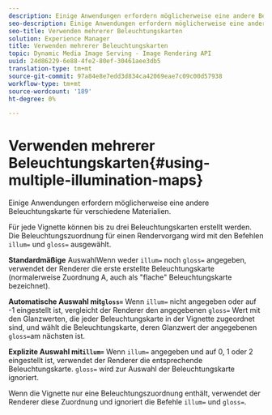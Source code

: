 ```yaml
---
description: Einige Anwendungen erfordern möglicherweise eine andere Beleuchtungskarte für verschiedene Materialien.
seo-description: Einige Anwendungen erfordern möglicherweise eine andere Beleuchtungskarte für verschiedene Materialien.
seo-title: Verwenden mehrerer Beleuchtungskarten
solution: Experience Manager
title: Verwenden mehrerer Beleuchtungskarten
topic: Dynamic Media Image Serving - Image Rendering API
uuid: 24d86229-6e88-4fe2-80ef-30461aee3db5
translation-type: tm+mt
source-git-commit: 97a84e8e7edd3d834ca42069eae7c09c00d57938
workflow-type: tm+mt
source-wordcount: '189'
ht-degree: 0%

---
```



# Verwenden mehrerer Beleuchtungskarten{#using-multiple-illumination-maps}

Einige Anwendungen erfordern möglicherweise eine andere Beleuchtungskarte für verschiedene Materialien.

Für jede Vignette können bis zu drei Beleuchtungskarten erstellt werden. Die Beleuchtungszuordnung für einen Rendervorgang wird mit den Befehlen `illum=` und `gloss=` ausgewählt.

**Standardmäßige** AuswahlWenn weder  `illum=` noch  `gloss=` angegeben, verwendet der Renderer die erste erstellte Beleuchtungskarte (normalerweise Zuordnung A, auch als &quot;flache&quot; Beleuchtungskarte bezeichnet).

**Automatische Auswahl mit`gloss=`** Wenn  `illum=` nicht angegeben oder auf -1 eingestellt ist, vergleicht der Renderer den angegebenen  `gloss=` Wert mit den Glanzwerten, die jeder Beleuchtungskarte in der Vignette zugeordnet sind, und wählt die Beleuchtungskarte, deren Glanzwert der angegebenen  `gloss=`am nächsten ist.

**Explizite Auswahl mit`illum=`** Wenn  `illum=` angegeben und auf 0, 1 oder 2 eingestellt ist, verwendet der Renderer die entsprechende Beleuchtungskarte.  `gloss=` wird zur Auswahl der Beleuchtungskarte ignoriert.

Wenn die Vignette nur eine Beleuchtungszuordnung enthält, verwendet der Renderer diese Zuordnung und ignoriert die Befehle `illum=` und `gloss=`.
